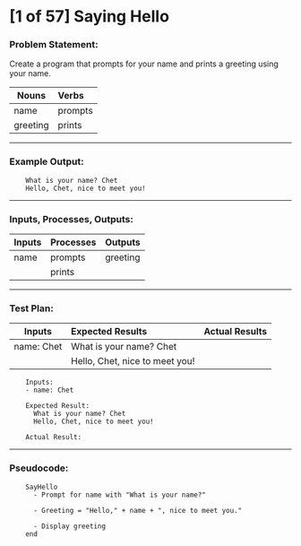 # [1 of 57] Saying Hello

### Problem Statement:

Create a program that prompts for your name and prints a greeting using your name.

| Nouns    | Verbs   |
|----------|:--------|
| name     | prompts |
| greeting | prints  |

---
### Example Output:

        What is your name? Chet
        Hello, Chet, nice to meet you!

---
### Inputs, Processes, Outputs:

| Inputs | Processes | Outputs  |
|--------|:----------|:---------|
| name   | prompts   | greeting |
|        | prints    |          |

---
### Test Plan:

| Inputs     | Expected Results               | Actual Results |
|------------|:-------------------------------|:---------------|
| name: Chet | What is your name? Chet        |                |
|            | Hello, Chet, nice to meet you! |                |

        Inputs:
        - name: Chet

        Expected Result:
          What is your name? Chet
          Hello, Chet, nice to meet you!

        Actual Result:

---
### Pseudocode:

        SayHello
          - Prompt for name with "What is your name?"
          
          - Greeting = "Hello," + name + ", nice to meet you."
          
          - Display greeting
        end
